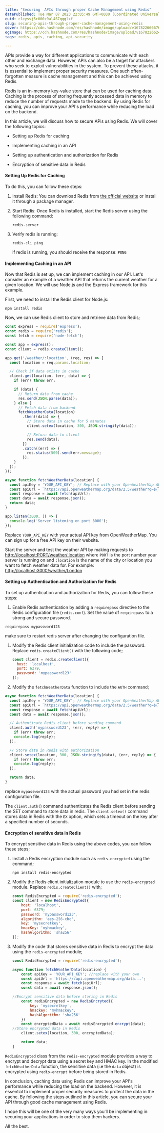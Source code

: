 ```yaml
---
title: "Securing  APIs through proper Cache Management using Redis"
datePublished: Tue Mar 07 2023 22:05:49 GMT+0000 (Coordinated Universal Time)
cuid: cleysvj5r000z0al467qqglxf
slug: securing-apis-through-proper-cache-management-using-redis
cover: https://cdn.hashnode.com/res/hashnode/image/upload/v1678226666707/50e89ba1-a0f4-43bd-8181-b8f11b497bbc.jpeg
ogImage: https://cdn.hashnode.com/res/hashnode/image/upload/v1678226624896/6b6b53e8-717c-4ad0-9308-1a6e791f5a06.jpeg
tags: redis, apis, caching, api-security

---
```


APIs provide a way for different applications to communicate with each other and exchange data. However, APIs can also be a target for attackers who seek to exploit vulnerabilities in the system. To prevent these attacks, it is essential to implement proper security measures. One such often-forgotten measure is cache management and this can be achieved using Redis.

Redis is an in-memory key-value store that can be used for caching data. Caching is the process of storing frequently accessed data in memory to reduce the number of requests made to the backend. By using Redis for caching, you can improve your API's performance while reducing the load on the backend.

In this article, we will discuss how to secure APIs using Redis. We will cover the following topics:

* Setting up Redis for caching
    
* Implementing caching in an API
    
* Setting up authentication and authorization for Redis
    
* Encryption of sensitive data in Redis
    

#### Setting Up Redis for Caching

To do this, you can follow these steps:

1. Install Redis: You can download Redis from [the official website](https://redis.io/) or install it through a package manager.
    
2. Start Redis: Once Redis is installed, start the Redis server using the following command:
    
    `redis-server`
    
3. Verify redis is running;
    
    `redis-cli ping`
    
    if redis is running, you should receive the response: `PONG`
    

#### **Implementing Caching in an API**

Now that Redis is set up, we can implement caching in our API. Let's consider an example of a weather API that returns the current weather for a given location. We will use Node.js and the Express framework for this example.

First, we need to install the Redis client for Node.js:

`npm install redis`

Now, we can use Redis client to store and retrieve data from Redis;

```javascript
const express = require('express');
const redis = require('redis');
const fetch = require('node-fetch');

const app = express();
const client = redis.createClient();

app.get('/weather/:location', (req, res) => {
  const location = req.params.location;

  // Check if data exists in cache
  client.get(location, (err, data) => {
    if (err) throw err;

    if (data) {
      // Return data from cache
      res.send(JSON.parse(data));
    } else {
      // Fetch data from backend
      fetchWeatherData(location)
        .then((data) => {
          // Store data in cache for 5 minutes
          client.setex(location, 300, JSON.stringify(data));

          // Return data to client
          res.send(data);
        })
        .catch((err) => {
          res.status(500).send(err.message);
        });
    }
  });
});

async function fetchWeatherData(location) {
  const apiKey = 'YOUR_API_KEY'; // Replace with your OpenWeatherMap API key
  const apiUrl = `https://api.openweathermap.org/data/2.5/weather?q=${location}&appid=${apiKey}&units=metric`;
  const response = await fetch(apiUrl);
  const data = await response.json();
  return data;
}

app.listen(3000, () => {
  console.log('Server listening on port 3000');
});
```

Replace `YOUR_API_KEY` with your actual API key from OpenWeatherMap. You can sign up for a free API key on their website.

Start the server and test the weather API by making requests to [http://localhost:PORT/weather/:location](http://localhost:PORT/weather/:location) where `PORT` is the port number your server is running on and `:location` is the name of the city or location you want to fetch weather data for. For example: [http://localhost:3000/weather/London](http://localhost:3000/weather/London)

#### Setting up Authentication and Authorization for Redis

To set up authentication and authorization for Redis, you can follow these steps:

1. Enable Redis authentication by adding a `requirepass` directive to the Redis configuration file (`redis.conf`). Set the value of `requirepass` to a strong and secure password.
    

`requirepass mypassword123`

make sure to restart redis server after changing the configuration file.

1. Modify the Redis client initialization code to include the password. Replace `redis.createClient()` with the following code;
    
    ```javascript
    const client = redis.createClient({
      host: 'localhost',
      port: 6379,
      password: 'mypassword123'
    });
    ```
    
2. Modify the `fetchWeatherData` function to include the `AUTH` command;
    

```javascript
async function fetchWeatherData(location) {
  const apiKey = 'YOUR_API_KEY'; // Replace with your OpenWeatherMap API key
  const apiUrl = `https://api.openweathermap.org/data/2.5/weather?q=${location}&appid=${apiKey}&units=metric`;
  const response = await fetch(apiUrl);
  const data = await response.json();

  // Authenticate Redis client before sending command
  client.auth('mypassword123', (err, reply) => {
    if (err) throw err;
    console.log(reply);
  });

  // Store data in Redis with authorization
  client.setex(location, 300, JSON.stringify(data), (err, reply) => {
    if (err) throw err;
    console.log(reply);
  });

  return data;
}
```

replace `mypassword123` with the actual password you had set in the redis configuration file.

The `client.auth(`) command authenticates the Redis client before sending the SET command to store data in redis. The `client.setex()` command stores data in Redis with the `EX` option, which sets a timeout on the key after a specified number of seconds.

#### Encryption of sensitive data in Redis

To encrypt sensitive data in Redis using the above codes, you can follow these steps;

1. Install a Redis encryption module such as `redis-encrypted` using the command;
    
    `npm install redis-encrypted`
    
2. Modify the Redis client initialization module to use the `redis-encrypted` module. Replace `redis.createClient()` with;
    
    ```javascript
    const RedisEncrypted = require('redis-encrypted');
    const client = new RedisEncrypted({
        host: 'localhost',
        port: 6379;
        password: 'mypassword123',
        algorithm: 'aes-256-cbc',
        key: 'mysecretkey',
        hmacKey: 'myhmackey',
        hashAlgorithm: 'sha256'
    });
    ```
    
3. Modify the code that stores sensitive data in Redis to encrypt the data using the `redis-encrypted` module;
    
    ```javascript
    const RedisEncrypted = require('redis-encrypted');
    
    async function fetchWeatherData(location) {
        const apiKey = 'YOUR_API_KEY'; //replace with your own
        const apiUrl = 'https:///api.openweathermap.org/data...';
        const response = await fetch(apiUrl);
        const data = await response.json();
    
    //Encrypt sensitive data before storing in Redis
        const redisEncrypted = new RedisEncryted({
            key: 'mysecretkey',
            hmackey: 'myhmackey',
            hashAlgorithm: 'sha256'
        })
        const encryptedData = await redisEncrypted.encrypt(data);
    //Store encrypted data in Redis
        client.setex(location, 300, encryptedData);
    
        return data;
    }
    ```
    

`RedisEncrypted` class from the `redis-encrypted` module provides a way to encrypt and decrypt data using a secret key and HMAC key. In the modified `fetchWeatherData` function, the sensitive data (i.e the `data` object) is encrypted using `redis-encrypt` before being stored in Redis.

In conclusion, caching data using Redis can improve your API's performance while reducing the load on the backend. However, it is essential to implement proper security measures to protect the data in the cache. By following the steps outlined in this article, you can secure your API through good cache management using Redis.

I hope this will be one of the very many ways you'll be implementing in securing your applications in order to stop them hackers.

All the best.